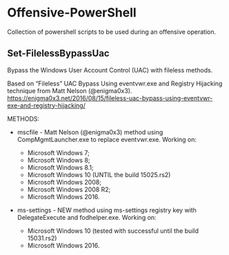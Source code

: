 # Offensive-PowerShell
Collection of powershell scripts to be used during an offensive operation.   

## Set-FilelessBypassUac
Bypass the Windows User Account Control (UAC) with fileless methods.

Based on “Fileless” UAC Bypass Using eventvwr.exe and Registry Hijacking technique from Matt Nelson (@enigma0x3).
https://enigma0x3.net/2016/08/15/fileless-uac-bypass-using-eventvwr-exe-and-registry-hijacking/

METHODS:

* mscfile - Matt Nelson (@enigma0x3) method using CompMgmtLauncher.exe to replace eventvwr.exe.
    Working on:
    *  Microsoft Windows 7;
    *  Microsoft Windows 8;
    *  Microsoft Windows 8.1;
    *  Microsoft Windows 10 (UNTIL the build 15025.rs2)
    *  Microsoft Windows 2008;
    *  Microsoft Windows 2008 R2;
    *  Microsoft Windows 2016.

* ms-settings - NEW method using ms-settings registry key with DelegateExecute and fodhelper.exe.
    Working on:
    *  Microsoft Windows 10 (tested with successful until the build 15031.rs2)
    *  Microsoft Windows 2016.

